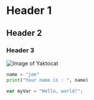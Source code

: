 # Header 1
## Header 2
### Header 3

![Image of Yaktocat](https://octodex.github.com/images/yaktocat.png)


``` python
name = "joe"
print("Your name is : ", name)
```

``` javascript
var myVar = "Hello, world!";
```
